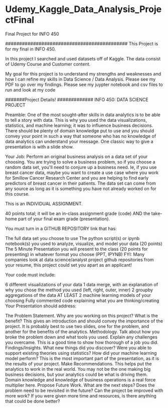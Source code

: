 # Udemy_Kaggle_Data_Analysis_ProjectFinal
 Final Project for INFO 450


############################################
This Project is for my final in INFO 450.

In this project I searched and used datasets off of Kaggle. 
The data consist of Udemy Course and Customer content.

My goal for this project is to understand my strengths and weaknesses and how I can refine my skills in Data Science / Data Analysis. 
Please see my PDF to go over my findings.
Please see my juypter notebook and csv files to run and look at my code



#######Project Details! #############
INFO 450: DATA SCIENCE PROJECT

Preamble: One of the most sought-after skills in data analytics is to be able to tell a story with data. This is why you used the data visualizations, statistics, and machine learning; it was to influence business decisions. There should be plenty of domain knowledge put to use and you should convey your point in such a way that someone who has no knowledge of data analytics can understand your message. One classic way to give a presentation is with a slide show.

Your Job: Perform an original business analysis on a data set of your choosing. You are trying to solve a business problem, so if you choose a random data set, you'll need to conjure up a business need. Ie, if you use breast cancer data, maybe you want to create a use case where you work for Smillow Cancer Research Center and you are helping to find early predictors of breast cancer in their patients. The data set can come from any source as long as it is something you have not already worked on for this course.

 

This is an INDIVIDUAL ASSIGNMENT.

40 points total; it will be an in-class assignment grade (code) AND the take-home part of your final exam grade (presentation).

 

You must turn in a GITHUB REPOSITORY link that has:

The full data set you choose to use
The python script(s) or ipynb notebook(s) you used to analyze, visualize, and model your data (20 points)
The 5 Minute Presentation you will present to the class (20 points for presenting) in whatever format you choose (PPT, IPYNB)
FYI: Many companies look at data science/analyst project github repositories from your resume, this project could set you apart as an applicant!

 

Your code must include:

6 different visualizations of your data
1 data merge, with an explanation of why you chose the method you used (left, right, outer, inner)
2 groupby aggregations of the data
AT LEAST 2 machine learning models of your choosing
Fully commented code explaining what you are thinking/creating
Your Presentation should address:

The Problem Statement. Why are you working on this project? What is the benefit? This gives an introduction and should convey the importance of the project. It is probably best to use two slides, one for the problem, and another for the benefits of the analytics.
Methodology. Talk about how you broke the problem down and what tools you used. Explain any challenges you overcame. This is a good time to show how thorough of a job you did.
Findings/Insights. What new things did you discover? Were you able to support existing theories using statistics? How did your machine learning model perform? This is the most important part of the presentation, as it is the results of your project.
Make Recommendations. This helps put the analytics to work in the real world. You may not be the one making big business decisions, but your analytics could be what is driving them. Domain knowledge and knowledge of business operations is a real force multiplier here.
Propose Future Work. What are the next steps? Does the problem need to be revisited in the future? Can the project be improved with more work? If you were given more time and resources, is there anything that could be done better?
